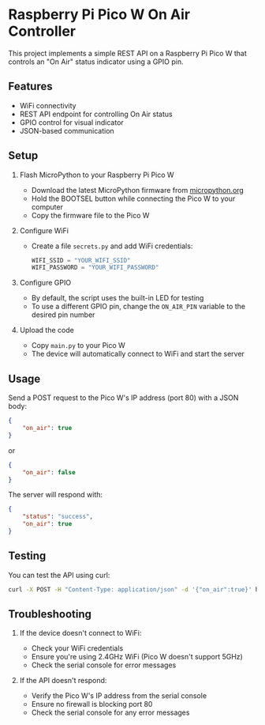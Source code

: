 # Raspberry Pi Pico W On Air Controller

This project implements a simple REST API on a Raspberry Pi Pico W that controls
an "On Air" status indicator using a GPIO pin.

## Features

- WiFi connectivity
- REST API endpoint for controlling On Air status
- GPIO control for visual indicator
- JSON-based communication

## Setup

1. Flash MicroPython to your Raspberry Pi Pico W
   - Download the latest MicroPython firmware from
     [micropython.org](https://micropython.org/download/RPI_PICO_W/)
   - Hold the BOOTSEL button while connecting the Pico W to your computer
   - Copy the firmware file to the Pico W

2. Configure WiFi
   - Create a file  `secrets.py` and add WiFi credentials:
     ```python
     WIFI_SSID = "YOUR_WIFI_SSID"
     WIFI_PASSWORD = "YOUR_WIFI_PASSWORD"
     ```

3. Configure GPIO
   - By default, the script uses the built-in LED for testing
   - To use a different GPIO pin, change the `ON_AIR_PIN` variable to the
     desired pin number

4. Upload the code
   - Copy `main.py` to your Pico W
   - The device will automatically connect to WiFi and start the server

## Usage

Send a POST request to the Pico W's IP address (port 80) with a JSON body:

```json
{
    "on_air": true
}
```

or

```json
{
    "on_air": false
}
```

The server will respond with:

```json
{
    "status": "success",
    "on_air": true
}
```

## Testing

You can test the API using curl:

```bash
curl -X POST -H "Content-Type: application/json" -d '{"on_air":true}' http://<pico-ip-address>
```

## Troubleshooting

1. If the device doesn't connect to WiFi:
   - Check your WiFi credentials
   - Ensure you're using 2.4GHz WiFi (Pico W doesn't support 5GHz)
   - Check the serial console for error messages

2. If the API doesn't respond:
   - Verify the Pico W's IP address from the serial console
   - Ensure no firewall is blocking port 80
   - Check the serial console for any error messages 